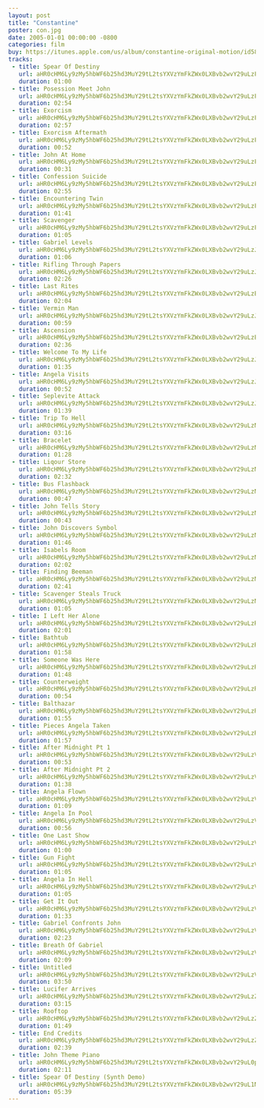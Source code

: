 ```yaml
---
layout: post
title: "Constantine"
poster: con.jpg
date: 2005-01-01 00:00:00 -0800
categories: film
buy: https://itunes.apple.com/us/album/constantine-original-motion/id58713956
tracks:
 - title: Spear Of Destiny
   url: aHR0cHM6Ly9zMy5hbWF6b25hd3MuY29tL2tsYXVzYmFkZWx0LXBvb2wvY29uLzFtMSBTcGVhck9mRGVzdGlueS5tcDM=
   duration: 01:00
 - title: Posession Meet John
   url: aHR0cHM6Ly9zMy5hbWF6b25hd3MuY29tL2tsYXVzYmFkZWx0LXBvb2wvY29uLzFtMyBQb3Nlc3Npb25fTWVldEpvaG4ubXAz
   duration: 02:54
 - title: Exorcism
   url: aHR0cHM6Ly9zMy5hbWF6b25hd3MuY29tL2tsYXVzYmFkZWx0LXBvb2wvY29uLzFtNCBFeG9yY2lzbS5tcDM=
   duration: 02:57
 - title: Exorcism Aftermath
   url: aHR0cHM6Ly9zMy5hbWF6b25hd3MuY29tL2tsYXVzYmFkZWx0LXBvb2wvY29uLzFtNSBFeG9yY2lzbUFmdGVybWF0aC5tcDM=
   duration: 00:52
 - title: John At Home
   url: aHR0cHM6Ly9zMy5hbWF6b25hd3MuY29tL2tsYXVzYmFkZWx0LXBvb2wvY29uLzFtNWEgSm9obkF0SG9tZS5tcDM=
   duration: 00:31
 - title: Confession Suicide
   url: aHR0cHM6Ly9zMy5hbWF6b25hd3MuY29tL2tsYXVzYmFkZWx0LXBvb2wvY29uLzFtNiBDb25mZXNzaW9uX1N1aWNpZGUubXAz
   duration: 02:55
 - title: Encountering Twin
   url: aHR0cHM6Ly9zMy5hbWF6b25hd3MuY29tL2tsYXVzYmFkZWx0LXBvb2wvY29uLzFtOSBFbmNvdW50ZXJpbmdUd2luLm1wMw==
   duration: 01:41
 - title: Scavenger
   url: aHR0cHM6Ly9zMy5hbWF6b25hd3MuY29tL2tsYXVzYmFkZWx0LXBvb2wvY29uLzFtOWEgU2NhdmVuZ2VyLm1wMw==
   duration: 01:05
 - title: Gabriel Levels
   url: aHR0cHM6Ly9zMy5hbWF6b25hd3MuY29tL2tsYXVzYmFkZWx0LXBvb2wvY29uLzJtMTEgR2FicmllbExldmVscy5tcDM=
   duration: 01:06
 - title: Rifling Through Papers
   url: aHR0cHM6Ly9zMy5hbWF6b25hd3MuY29tL2tsYXVzYmFkZWx0LXBvb2wvY29uLzJtMTItMTMgUmlmbGluZ1Rocm91Z2hQYXBlcnMubXAz
   duration: 02:26
 - title: Last Rites
   url: aHR0cHM6Ly9zMy5hbWF6b25hd3MuY29tL2tsYXVzYmFkZWx0LXBvb2wvY29uLzExIDRtMzIgTGFzdFJpdGVzLm1wMw==
   duration: 02:04
 - title: Vermin Man
   url: aHR0cHM6Ly9zMy5hbWF6b25hd3MuY29tL2tsYXVzYmFkZWx0LXBvb2wvY29uLzJtMTRhIFZlcm1pbk1hbi5tcDM=
   duration: 00:59
 - title: Ascension
   url: aHR0cHM6Ly9zMy5hbWF6b25hd3MuY29tL2tsYXVzYmFkZWx0LXBvb2wvY29uLzEyIDZtNDYgQXNjZW5zaW9uLm1wMw==
   duration: 02:36
 - title: Welcome To My Life
   url: aHR0cHM6Ly9zMy5hbWF6b25hd3MuY29tL2tsYXVzYmFkZWx0LXBvb2wvY29uLzJtMTVhIFdlbGNvbWVUb015TGlmZS5tcDM=
   duration: 01:35
 - title: Angela Visits
   url: aHR0cHM6Ly9zMy5hbWF6b25hd3MuY29tL2tsYXVzYmFkZWx0LXBvb2wvY29uLzJtMTYgQW5nZWxhVmlzaXRzLm1wMw==
   duration: 00:52
 - title: Seplevite Attack
   url: aHR0cHM6Ly9zMy5hbWF6b25hd3MuY29tL2tsYXVzYmFkZWx0LXBvb2wvY29uLzJtMTcgU2VwbGV2aXRlQXR0YWNrLm1wMw==
   duration: 01:39
 - title: Trip To Hell
   url: aHR0cHM6Ly9zMy5hbWF6b25hd3MuY29tL2tsYXVzYmFkZWx0LXBvb2wvY29uLzNtMTggVHJpcFRvSGVsbC5tcDM=
   duration: 03:16
 - title: Bracelet
   url: aHR0cHM6Ly9zMy5hbWF6b25hd3MuY29tL2tsYXVzYmFkZWx0LXBvb2wvY29uLzNtMTkgQnJhY2VsZXQubXAz
   duration: 01:28
 - title: Liqour Store
   url: aHR0cHM6Ly9zMy5hbWF6b25hd3MuY29tL2tsYXVzYmFkZWx0LXBvb2wvY29uLzNtMjAgTGlxb3VyU3RvcmUubXAz
   duration: 02:32
 - title: Bus Flashback
   url: aHR0cHM6Ly9zMy5hbWF6b25hd3MuY29tL2tsYXVzYmFkZWx0LXBvb2wvY29uLzNtMjFhIEJ1c0ZsYXNoYmFjay5tcDM=
   duration: 00:47
 - title: John Tells Story
   url: aHR0cHM6Ly9zMy5hbWF6b25hd3MuY29tL2tsYXVzYmFkZWx0LXBvb2wvY29uLzNtMjIgSm9oblRlbGxzU3RvcnkubXAz
   duration: 00:43
 - title: John Discovers Symbol
   url: aHR0cHM6Ly9zMy5hbWF6b25hd3MuY29tL2tsYXVzYmFkZWx0LXBvb2wvY29uLzNtMjMgSm9obkRpc2NvdmVyc1N5bWJvbC5tcDM=
   duration: 01:46
 - title: Isabels Room
   url: aHR0cHM6Ly9zMy5hbWF6b25hd3MuY29tL2tsYXVzYmFkZWx0LXBvb2wvY29uLzNtMjQgSXNhYmVsc1Jvb20ubXAz
   duration: 02:02
 - title: Finding Beeman
   url: aHR0cHM6Ly9zMy5hbWF6b25hd3MuY29tL2tsYXVzYmFkZWx0LXBvb2wvY29uLzNtMjYgRmluZGluZ0JlZW1hbi5tcDM=
   duration: 02:41
 - title: Scavenger Steals Truck
   url: aHR0cHM6Ly9zMy5hbWF6b25hd3MuY29tL2tsYXVzYmFkZWx0LXBvb2wvY29uLzNtMjZhIFNjYXZlbmdlclN0ZWFsc1RydWNrLm1wMw==
   duration: 01:05
 - title: I Left Her Alone
   url: aHR0cHM6Ly9zMy5hbWF6b25hd3MuY29tL2tsYXVzYmFkZWx0LXBvb2wvY29uLzRtMjdhIElMZWZ0SGVyQWxvbmUubXAz
   duration: 02:01
 - title: Bathtub
   url: aHR0cHM6Ly9zMy5hbWF6b25hd3MuY29tL2tsYXVzYmFkZWx0LXBvb2wvY29uLzRtMjdiIEJhdGh0dWIubXAz
   duration: 01:58
 - title: Someone Was Here
   url: aHR0cHM6Ly9zMy5hbWF6b25hd3MuY29tL2tsYXVzYmFkZWx0LXBvb2wvY29uLzRtMjkgU29tZW9uZVdhc0hlcmUubXAz
   duration: 01:48
 - title: Counterweight
   url: aHR0cHM6Ly9zMy5hbWF6b25hd3MuY29tL2tsYXVzYmFkZWx0LXBvb2wvY29uLzRtMzAgQ291bnRlcndlaWdodC5tcDM=
   duration: 00:54
 - title: Balthazar
   url: aHR0cHM6Ly9zMy5hbWF6b25hd3MuY29tL2tsYXVzYmFkZWx0LXBvb2wvY29uLzRtMzEgQmFsdGhhemFyLm1wMw==
   duration: 01:55
 - title: Pieces Angela Taken
   url: aHR0cHM6Ly9zMy5hbWF6b25hd3MuY29tL2tsYXVzYmFkZWx0LXBvb2wvY29uLzRtMzMgUGllY2VzX0FuZ2VsYVRha2VuLm1wMw==
   duration: 01:57
 - title: After Midnight Pt 1
   url: aHR0cHM6Ly9zMy5hbWF6b25hd3MuY29tL2tsYXVzYmFkZWx0LXBvb2wvY29uLzVtMzRhIEFmdGVyTWlkbmlnaHRQdDEubXAz
   duration: 00:53
 - title: After Midnight Pt 2
   url: aHR0cHM6Ly9zMy5hbWF6b25hd3MuY29tL2tsYXVzYmFkZWx0LXBvb2wvY29uLzVtMzRiIEFmdGVyTWlkbmlnaHRQdDIubXAz
   duration: 01:38
 - title: Angela Flown
   url: aHR0cHM6Ly9zMy5hbWF6b25hd3MuY29tL2tsYXVzYmFkZWx0LXBvb2wvY29uLzVtMzYgQW5nZWxhRmxvd24ubXAz
   duration: 01:09
 - title: Angela In Pool
   url: aHR0cHM6Ly9zMy5hbWF6b25hd3MuY29tL2tsYXVzYmFkZWx0LXBvb2wvY29uLzVtMzcgQW5nZWxhSW5Qb29sLm1wMw==
   duration: 00:56
 - title: One Last Show
   url: aHR0cHM6Ly9zMy5hbWF6b25hd3MuY29tL2tsYXVzYmFkZWx0LXBvb2wvY29uLzVtMzhhIE9uZUxhc3RTaG93Lm1wMw==
   duration: 01:00
 - title: Gun Fight
   url: aHR0cHM6Ly9zMy5hbWF6b25hd3MuY29tL2tsYXVzYmFkZWx0LXBvb2wvY29uLzVtMzhCIEd1bkZpZ2h0Lm1wMw==
   duration: 01:05
 - title: Angela In Hell
   url: aHR0cHM6Ly9zMy5hbWF6b25hd3MuY29tL2tsYXVzYmFkZWx0LXBvb2wvY29uLzVtNDAgQW5nZWxhSW5IZWxsLm1wMw==
   duration: 01:05
 - title: Get It Out
   url: aHR0cHM6Ly9zMy5hbWF6b25hd3MuY29tL2tsYXVzYmFkZWx0LXBvb2wvY29uLzVtNDFiIEdldEl0T3V0Lm1wMw==
   duration: 01:33
 - title: Gabriel Confronts John
   url: aHR0cHM6Ly9zMy5hbWF6b25hd3MuY29tL2tsYXVzYmFkZWx0LXBvb2wvY29uLzVtNDMgR2FicmllbENvbmZyb250c0pvaG4ubXAz
   duration: 02:23
 - title: Breath Of Gabriel
   url: aHR0cHM6Ly9zMy5hbWF6b25hd3MuY29tL2tsYXVzYmFkZWx0LXBvb2wvY29uLzVtNDQgQnJlYXRoT2ZHYWJyaWVsLm1wMw==
   duration: 02:09
 - title: Untitled
   url: aHR0cHM6Ly9zMy5hbWF6b25hd3MuY29tL2tsYXVzYmFkZWx0LXBvb2wvY29uLzVtNDRhIFN0TWl4Lm1wMw==
   duration: 03:50
 - title: Lucifer Arrives
   url: aHR0cHM6Ly9zMy5hbWF6b25hd3MuY29tL2tsYXVzYmFkZWx0LXBvb2wvY29uLzZtNDUgTHVjaWZlckFycml2ZXMubXAz
   duration: 03:15
 - title: Rooftop
   url: aHR0cHM6Ly9zMy5hbWF6b25hd3MuY29tL2tsYXVzYmFkZWx0LXBvb2wvY29uLzZtNDggUm9vZnRvcC5tcDM=
   duration: 01:49
 - title: End Credits
   url: aHR0cHM6Ly9zMy5hbWF6b25hd3MuY29tL2tsYXVzYmFkZWx0LXBvb2wvY29uLzZtNDkgRW5kQ3JlZGl0cy5tcDM=
   duration: 02:39
 - title: John Theme Piano
   url: aHR0cHM6Ly9zMy5hbWF6b25hd3MuY29tL2tsYXVzYmFkZWx0LXBvb2wvY29uL0pvaG4gVGhlbWUgUGlhbm8ubXAz
   duration: 02:11
 - title: Spear Of Destiny (Synth Demo)
   url: aHR0cHM6Ly9zMy5hbWF6b25hd3MuY29tL2tsYXVzYmFkZWx0LXBvb2wvY29uL1NwZWFyT2ZEZXN0aW55TUlYLm1wMw==
   duration: 05:39
---
```

